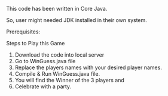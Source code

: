 This code has been written in Core Java.

So, user might needed JDK installed in their own system.

Prerequisites:

Steps to Play this Game

1. Download the code into local server
2. Go to WinGuess.java file
3. Replace the players names with your desired player names.
4. Compile & Run WinGuess.java file.
5. You will find the Winner of the 3 players and
6. Celebrate with a party.
